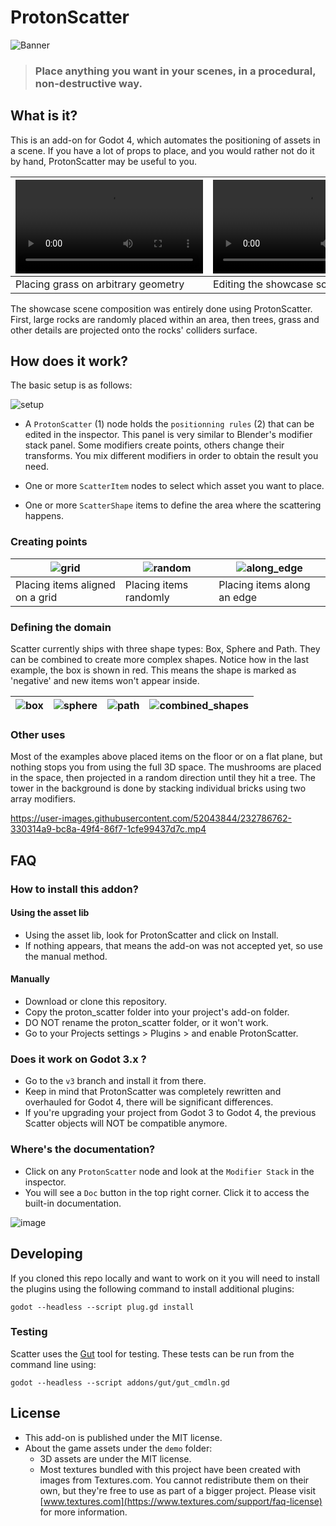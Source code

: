 # ProtonScatter

![Banner](https://user-images.githubusercontent.com/52043844/232775382-a9b1d1fe-44d3-4f3b-a1f8-73b7b38f1b5f.png)

> ### Place anything you want in your scenes, in a procedural, non-destructive way.


## What is it?

This is an add-on for Godot 4, which automates the positioning of assets in a scene. If you have a lot of props to place, and you would rather not do it by hand, ProtonScatter may be useful to you.


| <video src="https://user-images.githubusercontent.com/52043844/232777856-c364eb48-a001-4b36-a33d-5551bab4c4e9.mp4"> | <video src="https://user-images.githubusercontent.com/52043844/232777949-836c744b-7df7-4d67-8f6e-f176db913d32.mp4"> |
|---------------------------------------------------------------------------------------------------------------------|---------------------------------------------------------------------------------------------------------------------|
| Placing grass on arbitrary geometry                                                                                 | Editing the showcase scene                                                                                          |

The showcase scene composition was entirely done using ProtonScatter. First, large rocks are randomly placed within an area, then trees, grass and other details are projected onto the rocks' colliders surface.


## How does it work?

The basic setup is as follows:

![setup](https://user-images.githubusercontent.com/52043844/232782868-83c14fde-eee2-4553-b2a4-42961769f4cf.png)


+ A `ProtonScatter` (1) node holds the `positionning rules` (2) that can be edited in the inspector. This panel is very similar to Blender's modifier stack panel. Some modifiers create points, others change their transforms. You mix different modifiers in order to obtain the result you need.

+ One or more `ScatterItem` nodes to select which asset you want to place.
+ One or more `ScatterShape` items to define the area where the scattering happens.

### Creating points

| ![grid](https://user-images.githubusercontent.com/52043844/232784688-b6bca4e1-9626-412a-94da-13873b903da6.png) | ![random](https://user-images.githubusercontent.com/52043844/232784715-0be37ff1-e08e-483b-9fdb-c2b2483bd5be.png) | ![along_edge](https://user-images.githubusercontent.com/52043844/232784736-c31c4045-6f8d-475f-a4b9-9e0edec44ebf.png) |
|----------------------------------------------------------------------------------------------------------------|------------------------------------------------------------------------------------------------------------------|----------------------------------------------------------------------------------------------------------------------|
| Placing items aligned on a grid                                                                                | Placing items randomly                                                                                           | Placing items along an edge                                                                                          |

### Defining the domain

Scatter currently ships with three shape types: Box, Sphere and Path. They can be combined to create more complex shapes. Notice how in the last example, the box is shown in red. This means the shape is marked as 'negative' and new items won't appear inside.

| ![box](https://user-images.githubusercontent.com/52043844/232786126-649e70b6-95cb-45c2-9b7c-05b2151a1f4e.png) | ![sphere](https://user-images.githubusercontent.com/52043844/232786140-c170ac21-d2d9-4c7e-b4dd-63635b034415.png) | ![path](https://user-images.githubusercontent.com/52043844/232786175-7fb3acaa-f557-4890-a200-cb9333971280.png) | ![combined_shapes](https://user-images.githubusercontent.com/52043844/232786205-0f0bac90-763b-4373-bdfd-82c63b63bb32.png) |
|---------------------------------------------------------------------------------------------------------------|------------------------------------------------------------------------------------------------------------------|----------------------------------------------------------------------------------------------------------------|---------------------------------------------------------------------------------------------------------------------------|

### Other uses

Most of the examples above placed items on the floor or on a flat plane, but nothing stops you from using the full 3D space. The mushrooms are placed in the space, then projected in a random direction until they hit a tree. The tower in the background is done by stacking individual bricks using two array modifiers.

https://user-images.githubusercontent.com/52043844/232786762-330314a9-bc8a-49f4-86f7-1cfe99437d7c.mp4

## FAQ

### How to install this addon?

#### Using the asset lib

+ Using the asset lib, look for ProtonScatter and click on Install.
+ If nothing appears, that means the add-on was not accepted yet, so use the manual method.

#### Manually

+ Download or clone this repository.
+ Copy the proton_scatter folder into your project's add-on folder.
+ DO NOT rename the proton_scatter folder, or it won't work.
+ Go to your Projects settings > Plugins > and enable ProtonScatter.

### Does it work on Godot 3.x ?

+ Go to the `v3` branch and install it from there.
+ Keep in mind that ProtonScatter was completely rewritten and overhauled for Godot 4, there will be significant differences.
+ If you're upgrading your project from Godot 3 to Godot 4, the previous Scatter objects will NOT be compatible anymore.

### Where's the documentation?

+ Click on any `ProtonScatter` node and look at the `Modifier Stack` in the inspector.
+ You will see a `Doc` button in the top right corner. Click it to access the built-in documentation.

![image](https://user-images.githubusercontent.com/52043844/232790457-bbb96ae9-42ed-4587-800a-c945d59426db.png)

## Developing

If you cloned this repo locally and want to work on it you will need to install the plugins using the following command to install additional plugins:

```
godot --headless --script plug.gd install
```

### Testing

Scatter uses the [Gut](https://github.com/bitwes/Gut) tool for testing. These tests can be run from the command line using:
```
godot --headless --script addons/gut/gut_cmdln.gd
```

## License

- This add-on is published under the MIT license.
- About the game assets under the `demo` folder:
  + 3D assets are under the MIT license.
  + Most textures bundled with this project have been created with images from Textures.com. You cannot redistribute them on their own, but they're free to use as part of a bigger project. Please visit [www.textures.com](https://www.textures.com/support/faq-license) for more information. 

